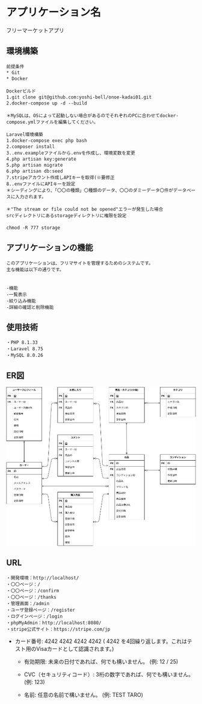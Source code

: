 # アプリケーション名
フリーマーケットアプリ

## 環境構築

```
前提条件
* Git
* Docker

Dockerビルド
1.git clone git@github.com:yoshi-bell/onoe-kadai01.git
2.docker-compose up -d --build

＊MySQLは、OSによって起動しない場合があるのでそれぞれのPCに合わせてdocker-compose.ymlファイルを編集してください。

Laravel環境構築
1.docker-compose exec php bash
2.composer install
3..env.exampleファイルから.envを作成し、環境変数を変更
4.php artisan key:generate
5.php artisan migrate
6.php artisan db:seed
7.stripeアカウント作成しAPIキーを取得(※要修正
8..envファイルにAPIキーを設定
＊シーディングにより、「〇〇の種類」〇種類のデータ、〇〇のダミーデータ〇件がデータベースに入力されます。

＊"The stream or file could not be opened"エラーが発生した場合
srcディレクトリにあるstorageディレクトリに権限を設定

chmod -R 777 storage

```
## アプリケーションの機能
```
このアプリケーションは、フリマサイトを管理するためのシステムです。
主な機能は以下の通りです。


-機能
-一覧表示
-絞り込み機能
-詳細の確認と削除機能
```
## 使用技術
```
・PHP 8.1.33
・Laravel 8.75
・MySQL 8.0.26
```
## ER図

![ER図](ER.drawio.png)

## URL
```
・開発環境：http://localhost/
・〇〇ページ：/
・〇〇ページ：/confirm
・〇〇ページ：/thanks
・管理画面：/admin
・ユーザ登録ページ：/register
・ログインページ：/login
・phpMyAdmin：http://localhost:8080/
・stripe公式サイト：https://stripe.com/jp

```


* カード番号:
      4242 4242 4242 4242
      ( 4242 を4回繰り返します。これはテスト用のVisaカードとして認識されます。)


   * 有効期限:
      未来の日付であれば、何でも構いません。
      (例: 12 / 25)

   * CVC（セキュリティコード）:
      3桁の数字であれば、何でも構いません。
      (例: 123)


   * 名前:
      任意の名前で構いません。
      (例: TEST TARO)